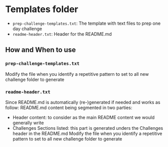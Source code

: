 # Templates folder

- `prep-challenge-templates.txt`: The template with text files to prep one day challenge
- `readme-header.txt`: Header for the README.md

## How and When to use

### `prep-challenge-templates.txt`

Modify the file when you identify a repetitive pattern
to set to all new challenge folder to generate

### `readme-header.txt`

Since README.md is automatically (re-)generated if needed and works as follow:
README.md content being segmented in two parties:

- Header content: to consider as the main README content we would generally write
- Challenges Sections listed: this part is generated unders the Challenges header in the README.md
  Modify the file when you identify a repetitive pattern
  to set to all new challenge folder to generate
